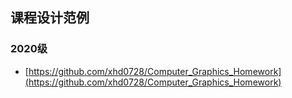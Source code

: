 ## 课程设计范例
### 2020级
- [https://github.com/xhd0728/Computer_Graphics_Homework](https://github.com/xhd0728/Computer_Graphics_Homework)
